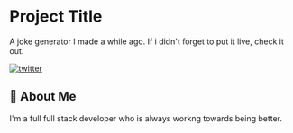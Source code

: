 
# Project Title

A joke generator I made a while ago. If i didn't forget to put it live, check it out. 


[![twitter](https://img.shields.io/badge/twitter-1DA1F2?style=for-the-badge&logo=twitter&logoColor=white)](https://x.com/tushar_nerd/)


## 🚀 About Me
I'm a full full stack developer who is always workng towards being better.


